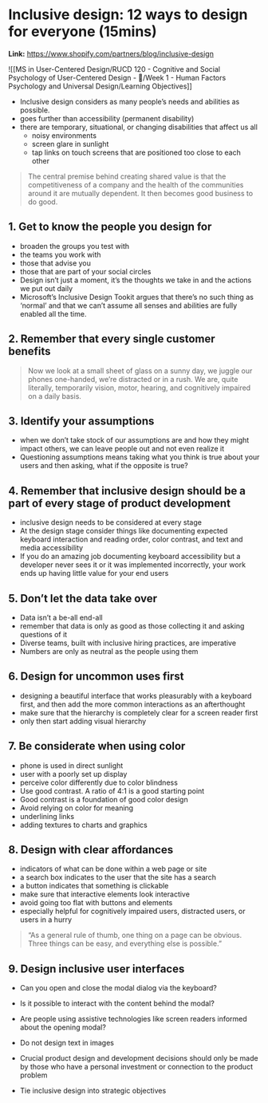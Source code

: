 # Inclusive design: 12 ways to design for everyone (15mins)
**Link:** https://www.shopify.com/partners/blog/inclusive-design

![[MS in User-Centered Design/RUCD 120 - Cognitive and Social Psychology of User-Centered Design - 💾/Week 1 - Human Factors Psychology and Universal Design/Learning Objectives]]

- Inclusive design considers as many people’s needs and abilities as possible. 
- goes further than accessibility (permanent disability)
- there are temporary, situational, or changing disabilities that affect us all
	- noisy environments
	- screen glare in sunlight
	- tap links on touch screens that are positioned too close to each other

> The central premise behind creating shared value is that the competitiveness of a company and the health of the communities around it are mutually dependent. It then becomes good business to do good.

## 1. Get to know the people you design for
- broaden the groups you test with
- the teams you work with
- those that advise you
- those that are part of your social circles
- Design isn’t just a moment, it’s the thoughts we take in and the actions we put out daily
- Microsoft’s Inclusive Design Tookit argues that there’s no such thing as ‘normal’ and that we can’t assume all senses and abilities are fully enabled all the time.

## 2. Remember that every single customer benefits

> Now we look at a small sheet of glass on a sunny day, we juggle our phones one-handed, we’re distracted or in a rush. We are, quite literally, temporarily vision, motor, hearing, and cognitively impaired on a daily basis.

## 3. Identify your assumptions
- when we don’t take stock of our assumptions are and how they might impact others, we can leave people out and not even realize it
- Questioning assumptions means taking what you think is true about your users and then asking, what if the opposite is true?

## 4. Remember that inclusive design should be a part of every stage of product development
- inclusive design needs to be considered at every stage
- At the design stage consider things like documenting expected keyboard interaction and reading order, color contrast, and text and media accessibility
- If you do an amazing job documenting keyboard accessibility but a developer never sees it or it was implemented incorrectly, your work ends up having little value for your end users

## 5. Don’t let the data take over
- Data isn’t a be-all end-all
- remember that data is only as good as those collecting it and asking questions of it
- Diverse teams, built with inclusive hiring practices, are imperative
- Numbers are only as neutral as the people using them

## 6. Design for uncommon uses first
- designing a beautiful interface that works pleasurably with a keyboard first, and then add the more common interactions as an afterthought
- make sure that the hierarchy is completely clear for a screen reader first
- only then start adding visual hierarchy

## 7. Be considerate when using color
- phone is used in direct sunlight
- user with a poorly set up display
- perceive color differently due to color blindness
- Use good contrast. A ratio of 4:1 is a good starting point
- Good contrast is a foundation of good color design
- Avoid relying on color for meaning
- underlining links
- adding textures to charts and graphics

## 8. Design with clear affordances
- indicators of what can be done within a web page or site
- a search box indicates to the user that the site has a search
- a button indicates that something is clickable
- make sure that interactive elements look interactive
- avoid going too flat with buttons and elements
- especially helpful for cognitively impaired users, distracted users, or users in a hurry

> “As a general rule of thumb, one thing on a page can be obvious. Three things can be easy, and everything else is possible.”

## 9. Design inclusive user interfaces
- Can you open and close the modal dialog via the keyboard?
- Is it possible to interact with the content behind the modal?
- Are people using assistive technologies like screen readers informed about the opening modal?

- Do not design text in images 
- Crucial product design and development decisions should only be made by those who have a personal investment or connection to the product problem
- Tie inclusive design into strategic objectives
